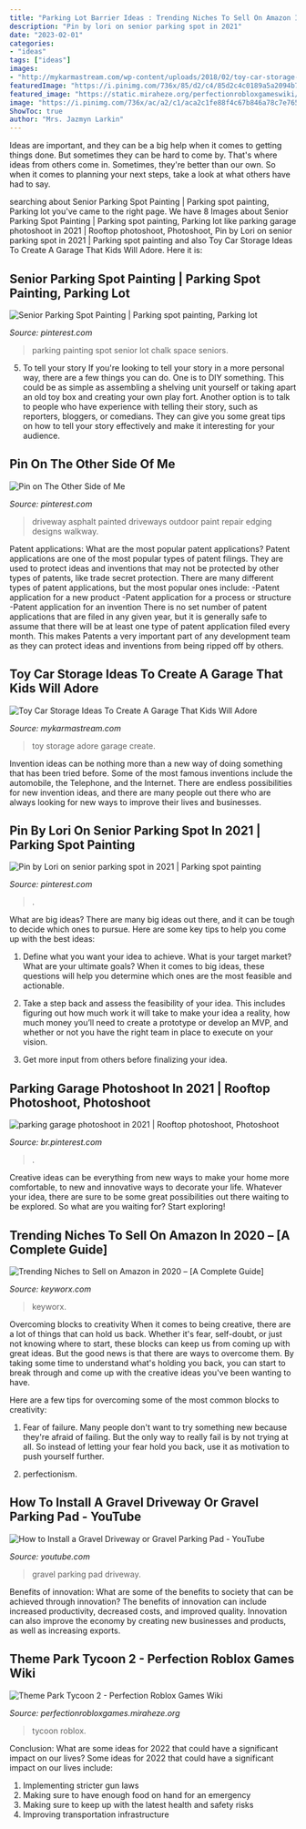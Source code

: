 ```yaml
---
title: "Parking Lot Barrier Ideas : Trending Niches To Sell On Amazon In 2020 – [a Complete Guide]"
description: "Pin by lori on senior parking spot in 2021"
date: "2023-02-01"
categories:
- "ideas"
tags: ["ideas"]
images:
- "http://mykarmastream.com/wp-content/uploads/2018/02/toy-car-storage-11-.jpg"
featuredImage: "https://i.pinimg.com/736x/85/d2/c4/85d2c4c0189a5a2094b7aad808a45011.jpg"
featured_image: "https://static.miraheze.org/perfectionrobloxgameswiki/0/00/C36df5bf3bc79c4384c62da33686ced8.png"
image: "https://i.pinimg.com/736x/ac/a2/c1/aca2c1fe88f4c67b846a78c7e7650bc7.jpg"
ShowToc: true
author: "Mrs. Jazmyn Larkin"
---
```



Ideas are important, and they can be a big help when it comes to getting things done. But sometimes they can be hard to come by. That's where ideas from others come in. Sometimes, they're better than our own. So when it comes to planning your next steps, take a look at what others have had to say.

	

		
searching about Senior Parking Spot Painting | Parking spot painting, Parking lot you've came to the right page. We have 8 Images about Senior Parking Spot Painting | Parking spot painting, Parking lot like parking garage photoshoot in 2021 | Rooftop photoshoot, Photoshoot, Pin by Lori on senior parking spot in 2021 | Parking spot painting and also Toy Car Storage Ideas To Create A Garage That Kids Will Adore. Here it is:
		
    
## Senior Parking Spot Painting | Parking Spot Painting, Parking Lot

<img loading=lazy src="https://i.pinimg.com/736x/ac/a2/c1/aca2c1fe88f4c67b846a78c7e7650bc7.jpg" onerror="this.onerror=null;this.src='https://tse4.mm.bing.net/th?id=OIP.g1PJJ0jNpzZKdEdCRwucFQHaJ3&amp;pid=15.1';" alt="Senior Parking Spot Painting | Parking spot painting, Parking lot">

_Source: pinterest.com_

>parking painting spot senior lot chalk space seniors. 

	

5. To tell your story
If you're looking to tell your story in a more personal way, there are a few things you can do. One is to DIY something. This could be as simple as assembling a shelving unit yourself or taking apart an old toy box and creating your own play fort. Another option is to talk to people who have experience with telling their story, such as reporters, bloggers, or comedians. They can give you some great tips on how to tell your story effectively and make it interesting for your audience.

    
## Pin On The Other Side Of Me

<img loading=lazy src="https://i.pinimg.com/736x/99/9f/8e/999f8ee7dfe42056a93a081262604f8a--driveway-repair-driveway-edging.jpg" onerror="this.onerror=null;this.src='https://tse4.mm.bing.net/th?id=OIP.R6hTHN1S_9EaiRmcGrSV-gHaFp&amp;pid=15.1';" alt="Pin on The Other Side of Me">

_Source: pinterest.com_

>driveway asphalt painted driveways outdoor paint repair edging designs walkway. 

	

Patent applications: What are the most popular patent applications?
Patent applications are one of the most popular types of patent filings. They are used to protect ideas and inventions that may not be protected by other types of patents, like trade secret protection. 
 There are many different types of patent applications, but the most popular ones include: 
-Patent application for a new product 
-Patent application for a process or structure 
-Patent application for an invention 
There is no set number of patent applications that are filed in any given year, but it is generally safe to assume that there will be at least one type of patent application filed every month. This makes Patents a very important part of any development team as they can protect ideas and inventions from being ripped off by others.

    
## Toy Car Storage Ideas To Create A Garage That Kids Will Adore

<img loading=lazy src="http://mykarmastream.com/wp-content/uploads/2018/02/toy-car-storage-11-.jpg" onerror="this.onerror=null;this.src='https://tse1.mm.bing.net/th?id=OIP.C8jHUrACzw9u25ueivmjtQHaKa&amp;pid=15.1';" alt="Toy Car Storage Ideas To Create A Garage That Kids Will Adore">

_Source: mykarmastream.com_

>toy storage adore garage create. 

	

Invention ideas can be nothing more than a new way of doing something that has been tried before. Some of the most famous inventions include the automobile, the Telephone, and the Internet. There are endless possibilities for new invention ideas, and there are many people out there who are always looking for new ways to improve their lives and businesses.

    
## Pin By Lori On Senior Parking Spot In 2021 | Parking Spot Painting

<img loading=lazy src="https://i.pinimg.com/736x/85/d2/c4/85d2c4c0189a5a2094b7aad808a45011.jpg" onerror="this.onerror=null;this.src='https://tse1.mm.bing.net/th?id=OIP.Cfs2gNXcl_ridG5rNs4YtgHaJ3&amp;pid=15.1';" alt="Pin by Lori on senior parking spot in 2021 | Parking spot painting">

_Source: pinterest.com_

>. 

	

What are big ideas?
There are many big ideas out there, and it can be tough to decide which ones to pursue. Here are some key tips to help you come up with the best ideas:
1. Define what you want your idea to achieve. What is your target market? What are your ultimate goals? When it comes to big ideas, these questions will help you determine which ones are the most feasible and actionable.

2. Take a step back and assess the feasibility of your idea. This includes figuring out how much work it will take to make your idea a reality, how much money you’ll need to create a prototype or develop an MVP, and whether or not you have the right team in place to execute on your vision.

3. Get more input from others before finalizing your idea.

    
## Parking Garage Photoshoot In 2021 | Rooftop Photoshoot, Photoshoot

<img loading=lazy src="https://i.pinimg.com/736x/cc/8c/17/cc8c1749e9c2188093204b23aac2625d.jpg" onerror="this.onerror=null;this.src='https://tse2.mm.bing.net/th?id=OIP.U6hdwaEYDTMqykBLMNfqcQHaJ3&amp;pid=15.1';" alt="parking garage photoshoot in 2021 | Rooftop photoshoot, Photoshoot">

_Source: br.pinterest.com_

>. 

	

Creative ideas can be everything from new ways to make your home more comfortable, to new and innovative ways to decorate your life. Whatever your idea, there are sure to be some great possibilities out there waiting to be explored. So what are you waiting for? Start exploring!

    
## Trending Niches To Sell On Amazon In 2020 – [A Complete Guide]

<img loading=lazy src="https://keyworx.com/media/blog/Trending_niches.jpg" onerror="this.onerror=null;this.src='https://tse1.mm.bing.net/th?id=OIP.3yFvLmlSNHd67aEXaqTp2gHaDP&amp;pid=15.1';" alt="Trending Niches to Sell on Amazon in 2020 – [A Complete Guide]">

_Source: keyworx.com_

>keyworx. 

	

Overcoming blocks to creativity
When it comes to being creative, there are a lot of things that can hold us back. Whether it's fear, self-doubt, or just not knowing where to start, these blocks can keep us from coming up with great ideas.
But the good news is that there are ways to overcome them. By taking some time to understand what's holding you back, you can start to break through and come up with the creative ideas you've been wanting to have.

Here are a few tips for overcoming some of the most common blocks to creativity:

1. Fear of failure. Many people don't want to try something new because they're afraid of failing. But the only way to really fail is by not trying at all. So instead of letting your fear hold you back, use it as motivation to push yourself further.

2. perfectionism.

    
## How To Install A Gravel Driveway Or Gravel Parking Pad - YouTube

<img loading=lazy src="https://i.ytimg.com/vi/f-anS-zGlcs/hqdefault.jpg" onerror="this.onerror=null;this.src='https://tse3.mm.bing.net/th?id=OIP.XF6S3Ov2xMHUfgww1S3MDAHaFj&amp;pid=15.1';" alt="How to Install a Gravel Driveway or Gravel Parking Pad - YouTube">

_Source: youtube.com_

>gravel parking pad driveway. 

	

Benefits of innovation: What are some of the benefits to society that can be achieved through innovation?
The benefits of innovation can include increased productivity, decreased costs, and improved quality. Innovation can also improve the economy by creating new businesses and products, as well as increasing exports.

    
## Theme Park Tycoon 2 - Perfection Roblox Games Wiki

<img loading=lazy src="https://static.miraheze.org/perfectionrobloxgameswiki/0/00/C36df5bf3bc79c4384c62da33686ced8.png" onerror="this.onerror=null;this.src='https://tse1.mm.bing.net/th?id=OIP.-yyxveeho-9Li7XxohMDvgHaEK&amp;pid=15.1';" alt="Theme Park Tycoon 2 - Perfection Roblox Games Wiki">

_Source: perfectionrobloxgames.miraheze.org_

>tycoon roblox. 

	

Conclusion: What are some ideas for 2022 that could have a significant impact on our lives?
Some ideas for 2022 that could have a significant impact on our lives include: 
1. Implementing stricter gun laws 
2. Making sure to have enough food on hand for an emergency 
3. Making sure to keep up with the latest health and safety risks 
4. Improving transportation infrastructure 

